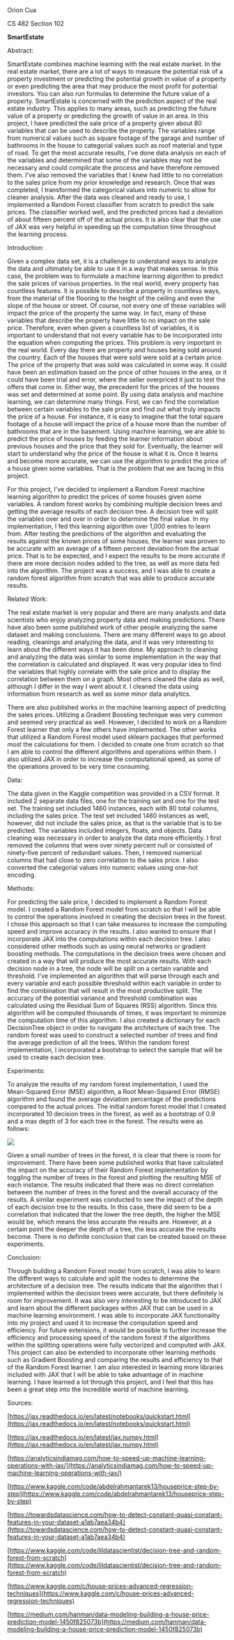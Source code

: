 Orion Cua

CS 482 Section 102


**SmartEstate**

Abstract:

SmartEstate combines machine learning with the real estate market. In the real estate market, there are a lot of ways to measure the potential risk of a property investment or predicting the potential growth in value of a property or even predicting the area that may produce the most profit for potential investors. You can also run formulas to determine the future value of a property. SmartEstate is concerned with the prediction aspect of the real estate industry. This applies to many areas, such as predicting the future value of a property or predicting the growth of value in an area. In this project, I have predicted the sale price of a property given about 80 variables that can be used to describe the property. The variables range from numerical values such as square footage of the garage and number of bathrooms in the house to categorial values such as roof material and type of road. To get the most accurate results, I&#39;ve done data analysis on each of the variables and determined that some of the variables may not be necessary and could complicate the process and have therefore removed them. I&#39;ve also removed the variables that I knew had little to no correlation to the sales price from my prior knowledge and research. Once that was completed, I transformed the categorical values into numeric to allow for cleaner analysis. After the data was cleaned and ready to use, I implemented a Random Forest classifier from scratch to predict the sale prices. The classifier worked well, and the predicted prices had a deviation of about fifteen percent off of the actual prices. It is also clear that the use of JAX was very helpful in speeding up the computation time throughout the learning process.

Introduction:

Given a complex data set, it is a challenge to understand ways to analyze the data and ultimately be able to use it in a way that makes sense. In this case, the problem was to formulate a machine learning algorithm to predict the sale prices of various properties. In the real world, every property has countless features. It is possible to describe a property in countless ways, from the material of the flooring to the height of the ceiling and even the slope of the house or street. Of course, not every one of these variables will impact the price of the property the same way. In fact, many of these variables that describe the property have little to no impact on the sale price. Therefore, even when given a countless list of variables, it is important to understand that not every variable has to be incorporated into the equation when computing the prices. This problem is very important in the real world. Every day there are property and houses being sold around the country. Each of the houses that were sold were sold at a certain price. The price of the property that was sold was calculated in some way. It could have been an estimation based on the price of other houses in the area, or it could have been trial and error, where the seller overpriced it just to test the offers that come in. Either way, the precedent for the prices of the houses was set and determined at some point. By using data analysis and machine learning, we can determine many things. First, we can find the correlation between certain variables to the sale price and find out what truly impacts the price of a house. For instance, it is easy to imagine that the total square footage of a house will impact the price of a house more than the number of bathrooms that are in the basement. Using machine learning, we are able to predict the price of houses by feeding the learner information about previous houses and the price that they sold for. Eventually, the learner will start to understand why the price of the house is what it is. Once it learns and become more accurate, we can use the algorithm to predict the price of a house given some variables. That is the problem that we are facing in this project.

For this project, I&#39;ve decided to implement a Random Forest machine learning algorithm to predict the prices of some houses given some variables. A random forest works by combining multiple decision trees and getting the average results of each decision tree. A decision tree will split the variables over and over in order to determine the final value. In my implementation, I fed this learning algorithm over 1,000 entries to learn from. After testing the predictions of the algorithm and evaluating the results against the known prices of some houses, the learner was proven to be accurate with an average of a fifteen percent deviation from the actual price. That is to be expected, and I expect the results to be more accurate if there are more decision nodes added to the tree, as well as more data fed into the algorithm. The project was a success, and I was able to create a random forest algorithm from scratch that was able to produce accurate results.

Related Work:

The real estate market is very popular and there are many analysts and data scientists who enjoy analyzing property data and making predictions. There have also been some published work of other people analyzing the same dataset and making conclusions. There are many different ways to go about reading, cleanings and analyzing the data, and it was very interesting to learn about the different ways it has been done. My approach to cleaning and analyzing the data was similar to some implementation in the way that the correlation is calculated and displayed. It was very popular idea to find the variables that highly correlate with the sale price and to display the correlation between them on a graph. Most others cleaned the data as well, although I differ in the way I went about it. I cleaned the data using information from research as well as some minor data analytics.

There are also published works in the machine learning aspect of predicting the sales prices. Utilizing a Gradient Boosting technique was very common and seemed very practical as well. However, I decided to work on a Random Forest learner that only a few others have implemented. The other works that utilized a Random Forest model used sklearn packages that performed most the calculations for them. I decided to create one from scratch so that I am able to control the different algorithms and operations within them. I also utilized JAX in order to increase the computational speed, as some of the operations proved to be very time consuming.

Data:

The data given in the Kaggle competition was provided in a CSV format. It included 2 separate data files, one for the training set and one for the test set. The training set included 1460 instances, each with 80 total columns, including the sales price. The test set included 1460 instances as well, however, did not include the sales price, as that is the variable that is to be predicted. The variables included integers, floats, and objects. Data cleaning was necessary in order to analyze the data more efficiently. I first removed the columns that were over ninety percent null or consisted of ninety-five percent of redundant values. Then, I removed numerical columns that had close to zero correlation to the sales price. I also converted the categorial values into numeric values using one-hot encoding.

Methods:

For predicting the sale price, I decided to implement a Random Forest model. I created a Random Forest model from scratch so that I will be able to control the operations involved in creating the decision trees in the forest. I chose this approach so that I can take measures to increase the computing speed and improve accuracy in the results. I also wanted to ensure that I incorporate JAX into the computations within each decision tree. I also considered other methods such as using neural networks or gradient boosting methods. The computations in the decision trees were chosen and created in a way that will produce the most accurate results. With each decision node in a tree, the node will be split on a certain variable and threshold. I&#39;ve implemented an algorithm that will parse through each and every variable and each possible threshold within each variable in order to find the combination that will result in the most productive split. The accuracy of the potential variance and threshold combination was calculated using the Residual Sum of Squares (RSS) algorithm. Since this algorithm will be computed thousands of times, it was important to minimize the computation time of this algorithm. I also created a dictionary for each DecisionTree object in order to navigate the architecture of each tree. The random forest was used to construct a selected number of trees and find the average prediction of all the trees. Within the random forest implementation, I incorporated a bootstrap to select the sample that will be used to create each decision tree.

Experiments:

To analyze the results of my random forest implementation, I used the Mean-Squared Error (MSE) algorithm, a Root Mean-Squared Error (RMSE) algorithm and found the average deviation percentage of the predictions compared to the actual prices. The initial random forest model that I created incorporated 10 decision trees in the forest, as well as a bootstrap of 0.9 and a max depth of 3 for each tree in the forest. The results were as follows:

![](RackMultipart20220425-1-j7y9vg_html_c53f1a5d69a1df36.png)

Given a small number of trees in the forest, it is clear that there is room for improvement. There have been some published works that have calculated the impact on the accuracy of their Random Forest implementation by toggling the number of trees in the forest and plotting the resulting MSE of each instance. The results indicated that there was no direct correlation between the number of trees in the forest and the overall accuracy of the results. A similar experiment was conducted to see the impact of the depth of each decision tree to the results. In this case, there did seem to be a correlation that indicated that the lower the tree depth, the higher the MSE would be, which means the less accurate the results are. However, at a certain point the deeper the depth of a tree, the less accurate the results become. There is no definite conclusion that can be created based on these experiments.

Conclusion:

Through building a Random Forest model from scratch, I was able to learn the different ways to calculate and split the nodes to determine the architecture of a decision tree. The results indicate that the algorithm that I implemented within the decision trees were accurate, but there definitely is room for improvement. It was also very interesting to be introduced to JAX and learn about the different packages within JAX that can be used in a machine learning environment. I was able to incorporate JAX functionality into my project and used it to increase the computation speed and efficiency. For future extensions, it would be possible to further increase the efficiency and processing speed of the random forest if the algorithms within the splitting operations were fully vectorized and computed with JAX. This project can also be extended to incorporate other learning methods such as Gradient Boosting and comparing the results and efficiency to that of the Random Forest learner. I am also interested in learning more libraries included with JAX that I will be able to take advantage of in machine learning. I have learned a lot through this project, and I feel that this has been a great step into the incredible world of machine learning.

Sources:

[https://jax.readthedocs.io/en/latest/notebooks/quickstart.html](https://jax.readthedocs.io/en/latest/notebooks/quickstart.html)

[https://jax.readthedocs.io/en/latest/jax.numpy.html](https://jax.readthedocs.io/en/latest/jax.numpy.html)

[https://analyticsindiamag.com/how-to-speed-up-machine-learning-operations-with-jax/](https://analyticsindiamag.com/how-to-speed-up-machine-learning-operations-with-jax/)

[https://www.kaggle.com/code/abdelrahmantarek13/houseprice-step-by-step](https://www.kaggle.com/code/abdelrahmantarek13/houseprice-step-by-step)

[https://towardsdatascience.com/how-to-detect-constant-quasi-constant-features-in-your-dataset-a1ab7aea34b4](https://towardsdatascience.com/how-to-detect-constant-quasi-constant-features-in-your-dataset-a1ab7aea34b4)

[https://www.kaggle.com/code/lildatascientist/decision-tree-and-random-forest-from-scratch](https://www.kaggle.com/code/lildatascientist/decision-tree-and-random-forest-from-scratch)

[https://www.kaggle.com/c/house-prices-advanced-regression-techniques](https://www.kaggle.com/c/house-prices-advanced-regression-techniques)

[https://medium.com/hanman/data-modeling-building-a-house-price-prediction-model-1450f825073b](https://medium.com/hanman/data-modeling-building-a-house-price-prediction-model-1450f825073b)
